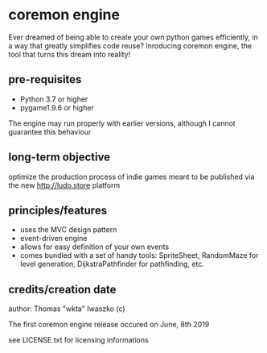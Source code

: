 # coremon engine
Ever dreamed of being able to create your own python games efficiently, in a way that greatly simplifies code reuse?
Inroducing coremon engine, the tool that turns this dream into reality!

## pre-requisites
+ Python 3.7 or higher
+ pygame1.9.6 or higher

The engine may run properly with earlier versions, although I cannot guarantee this behaviour

## long-term objective
optimize the production process of indie games meant to be published via the new http://ludo.store platform

## principles/features
- uses the MVC design pattern
- event-driven engine
- allows for easy definition of your own events
- comes bundled with a set of handy tools:
SpriteSheet, RandomMaze for level generation, DijkstraPathfinder for pathfinding, etc.

## credits/creation date
author: Thomas "wkta" Iwaszko (c)

The first coremon engine release occured on June, 8th 2019

see LICENSE.txt for licensing informations
